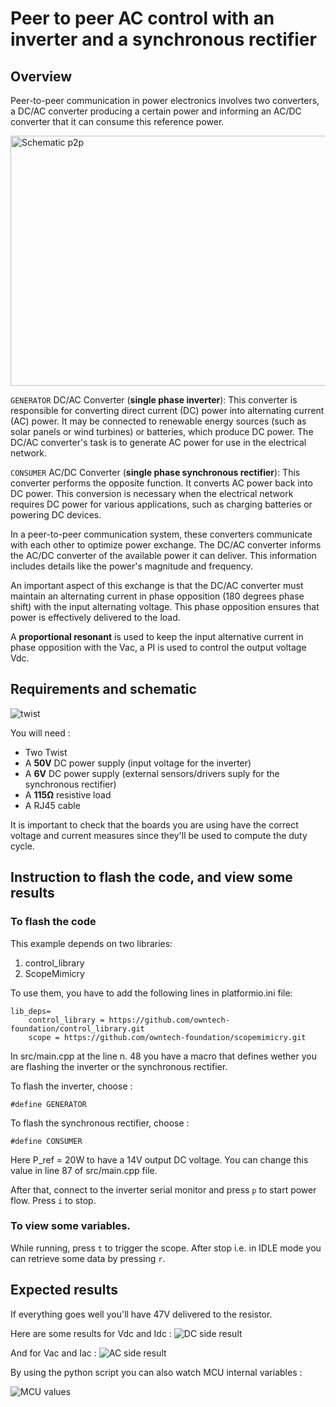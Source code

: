 # Peer to peer AC control with an inverter and a synchronous rectifier
## Overview

Peer-to-peer communication in power electronics involves two converters, a DC/AC converter producing a certain power and informing an AC/DC converter that it can consume this reference power.


<img src="Image/p2p_schematic.svg" alt="Schematic p2p" width="600" height="400">


`GENERATOR` DC/AC Converter (**single phase inverter**): This converter is responsible for converting direct current (DC) power into alternating current (AC) power. It may be connected to renewable energy sources (such as solar panels or wind turbines) or batteries, which produce DC power. The DC/AC converter's task is to generate AC power for use in the electrical network.

`CONSUMER` AC/DC Converter (**single phase synchronous rectifier**): This converter performs the opposite function. It converts AC power back into DC power. This conversion is necessary when the electrical network requires DC power for various applications, such as charging batteries or powering DC devices.

In a peer-to-peer communication system, these converters communicate with each other to optimize power exchange. The DC/AC converter informs the AC/DC converter of the available power it can deliver. This information includes details like the power's magnitude and frequency.

An important aspect of this exchange is that the DC/AC converter must maintain an alternating current in phase opposition (180 degrees phase shift) with the input alternating voltage. This phase opposition ensures that power is effectively delivered to the load.

A **proportional resonant** is used to keep the input alternative current in phase opposition with the Vac, a PI is used to control the output voltage Vdc.

## Requirements and schematic

![twist](Image/schema_P2P_TWIST.png)


You will need :

- Two Twist
- A **50V** DC power supply (input voltage for the inverter)
- A **6V** DC power supply (external sensors/drivers suply for the synchronous rectifier)
- A **115Ω** resistive load
-  A RJ45 cable

It is important to check that the boards you are using have the correct voltage and current measures since they'll be used to compute the duty cycle.

## Instruction to flash the code, and view some results


### To flash the code

This example depends on two libraries:

1. control_library
2. ScopeMimicry

To use them, you have to add the following lines in platformio.ini file:
```
lib_deps=
    control_library = https://github.com/owntech-foundation/control_library.git
    scope = https://github.com/owntech-foundation/scopemimicry.git 
```

In src/main.cpp at the line n. 48 you have a macro that defines wether you are flashing the inverter or the synchronous rectifier.

To flash the inverter, choose :

```shell
#define GENERATOR
```

To flash the synchronous rectifier, choose :

```shell
#define CONSUMER
```

Here P_ref = 20W to have a 14V output DC voltage. You can change this value in line 87 of src/main.cpp file.

After that, connect to the inverter serial monitor and press `p` to start power flow. Press `i` to stop.

### To view some variables.
While running, press `t` to trigger the scope.
After stop i.e. in IDLE mode you can retrieve some data by pressing `r`. 


## Expected results

If everything goes well you'll have 47V delivered to the resistor.

Here are some results for Vdc and Idc :
![DC side result](Image/P2P-DCside_m.png)


And for Vac and Iac :
![AC side result](Image/P2p-AcSide_m.png)


By using the python script you can also watch MCU internal variables :

![MCU values](Image/ADC_result_P2P.png)
